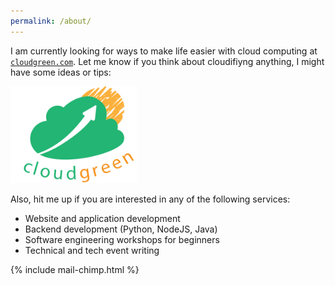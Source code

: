 ```yaml
---
permalink: /about/
---
```


I am currently looking for ways to make life easier with cloud computing at <a href="https://gocloudgreen.com">`cloudgreen.com`</a>. 
Let me know if you think about cloudifiyng anything, I might have some ideas or tips:  

<a href="https://gocloudgreen.com/" target="_blank"><img src="/assets/images/logos/logo-with-sun@2x.png" alt="cloudgreen sun logo" width="40%"></a>

Also, hit me up if you are interested in any of the following services:

- Website and application development
- Backend development (Python, NodeJS, Java)
- Software engineering workshops for beginners
- Technical and tech event writing

{% include mail-chimp.html %}